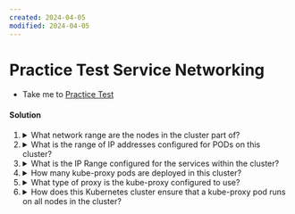 ```yaml
---
created: 2024-04-05
modified: 2024-04-05
---
```

# Practice Test Service Networking

  - Take me to [Practice Test](https://kodekloud.com/topic/practice-test-service-networking/)

#### Solution 

1. <details>
   <summary>What network range are the nodes in the cluster part of?</summary>

   ```
   kubectl get nodes -o wide
   ```

   Note the INTERNAL-IP column to derive:

   ```
   192.20.116.0/24
   ```
   </details>

2. <details>
   <summary>What is the range of IP addresses configured for PODs on this cluster?</summary>

   ```
   kubectl get pods -A -o wide
   ```

   From this list, exclude the static control plane pods like `kube-apiserver` as these run on the host network, not the pod network. From the remaining pods we can derive:

   ```
   10.244.0.0/16
   ```
   </details>

3. <details>
   <summary>What is the IP Range configured for the services within the cluster?</summary>

   ```
   kubectl get service -A
   ```

   Note the CLUSTER-IP column to derive:

   ```
   10.96.0.0/12
   ```
   </details>

4. <details>
   <summary>How many kube-proxy pods are deployed in this cluster?</summary>

   ```
   kubectl get pod -n kube-system | grep kube-proxy
   ```

   Count the results
   </details>

5. <details>
   <summary>What type of proxy is the kube-proxy configured to use?</summary>

   From the output of the above question, you have two kube-proxy pods, e.g.

   ```
   controlplane ~ kubectl get pod -n kube-system | grep kube-proxy
   kube-proxy-rtr8p                       1/1     Running   0             56m
   kube-proxy-t7w8f                       1/1     Running   0             56m
   ```

   Pick either and check its logs. The answer is there.

   ```
   k logs -n kube-system kube-proxy-rtr8p
   ```
   </details>

6. <details>
   <summary>How does this Kubernetes cluster ensure that a kube-proxy pod runs on all nodes in the cluster?</summary>

   ```
   kubectl get all -n kube-system
   ```

   From this, you can see that `kube-proxy` is a `daemonset`
   </details>

